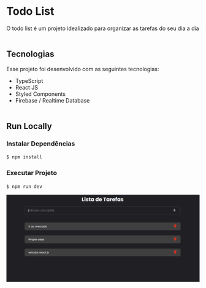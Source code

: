 # Todo List
O todo list é um projeto idealizado para organizar as tarefas do seu dia a dia<br><br>

## Tecnologias

Esse projeto foi desenvolvido com as seguintes tecnologias:

- TypeScript
- React JS
- Styled Components
- Firebase / Realtime Database<br><br>

## Run Locally

### Instalar Dependências
~~~bash
$ npm install
~~~

### Executar Projeto
~~~bash
$ npm run dev
~~~


![GitHub Logo](print.png)
